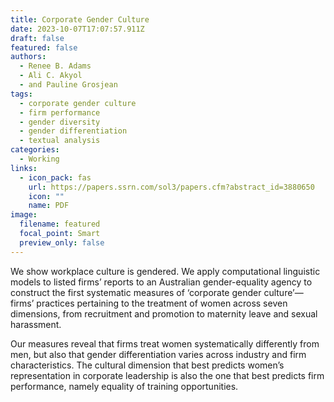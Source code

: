 ```yaml
---
title: Corporate Gender Culture
date: 2023-10-07T17:07:57.911Z
draft: false
featured: false
authors:
  - Renee B. Adams
  - Ali C. Akyol
  - and Pauline Grosjean
tags:
  - corporate gender culture
  - firm performance
  - gender diversity
  - gender differentiation
  - textual analysis
categories:
  - Working
links:
  - icon_pack: fas
    url: https://papers.ssrn.com/sol3/papers.cfm?abstract_id=3880650
    icon: ""
    name: PDF
image:
  filename: featured
  focal_point: Smart
  preview_only: false
---
```

We show workplace culture is gendered. We apply computational linguistic models to listed firms’ reports to an Australian gender-equality agency to construct the first systematic measures of ‘corporate gender culture’—firms’ practices pertaining to the treatment of women across seven dimensions, from recruitment and promotion to maternity leave and sexual harassment.


Our measures reveal that firms treat women systematically differently from men, but also that gender differentiation varies across industry and firm characteristics. The cultural dimension that best predicts women’s representation in corporate leadership is also the one that best predicts firm performance, namely equality of training opportunities.
